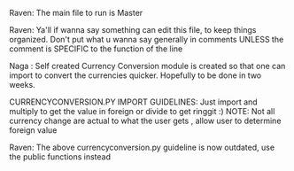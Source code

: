 Raven: The main file to run is Master

Raven: Ya'll if wanna say something can edit this file, to keep things organized. Don't put what u wanna say generally in comments UNLESS the comment is SPECIFIC to the function of the line

Naga : Self created Currency Conversion module is created so that one can import to convert the currencies quicker. Hopefully to be done in two weeks.

CURRENCYCONVERSION.PY IMPORT GUIDELINES:
Just import and multiply to get the value in foreign or divide to get ringgit :)
NOTE: Not all currency change are actual to what the user gets , allow user to determine foreign value  

Raven: The above currencyconversion.py guideline is now outdated, use the public functions instead